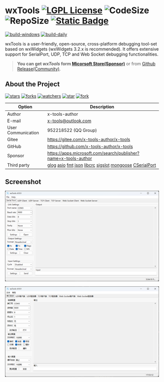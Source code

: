 # wxTools  [![LGPL License](https://img.shields.io/badge/License-wxWindows-blue.svg)](https://www.gnu.org/licenses/lgpl-3.0.html) ![CodeSize](https://img.shields.io/github/languages/code-size/x-tools-author/wx-tools) ![RepoSize](https://img.shields.io/github/repo-size/x-tools-author/wx-tools) [![Static Badge](https://img.shields.io/badge/sponsor-Microsoft_Sotre-blue)](https://www.microsoft.com/store/apps/9P29H1NDNKBB)

[![build-windows](https://github.com/x-tools-author/wx-tools/actions/workflows/build-windows.yml/badge.svg)](https://github.com/x-tools-author/wx-tools/actions/workflows/build-windows.yml) [![build-daily](https://github.com/x-tools-author/wx-tools/actions/workflows/build-daily.yml/badge.svg)](https://github.com/x-tools-author/wx-tools/actions/workflows/build-daily.yml)

wxTools is a user-friendly, open-source, cross-platform debugging tool-set based on wxWidgets (wxWidgets 3.2.x is recommended). It offers extensive support for SerialPort, UDP, TCP and Web Socket debugging functionalities.

> **You can get *wxTools* form [Micorsoft Store(Sponsor)](https://www.microsoft.com/store/apps/9NX1D0CCV9T7)** or from [Github Release(Community)](https://github.com/x-tools-author/wx-tools/releases).

## About the Project

<!--https://sdpro.top/blog/html/article/1016.html-->
[![stars](https://img.shields.io/github/stars/x-tools-author/wx-tools?style=social)](https://img.shields.io/github/stars/x-tools-author/wx-tools?style=social)
[![forks](https://img.shields.io/github/forks/x-tools-author/wx-tools?style=social)](https://img.shields.io/github/forks/x-tools-author/wx-tools?style=social)
[![watchers](https://img.shields.io/github/watchers/x-tools-author/wx-tools?style=social)](https://img.shields.io/github/watchers/x-tools-author/wx-tools?style=social)
[![star](https://gitee.com/x-tools-author/wx-tools/badge/star.svg?theme=dark)](https://gitee.com/x-tools-author/wx-tools/stargazers)
[![fork](https://gitee.com/x-tools-author/wx-tools/badge/fork.svg?theme=dark)](https://gitee.com/x-tools-author/wx-tools/members)

|Option|Description|
|---|---|
|Author|x-tools-author|
|E-mail|<x-tools@outlook.com>|
|User Communication| 952218522 (QQ Group)|
|Gitee| <https://gitee.com/x-tools-author/x-tools>|
|GitHub| <https://github.com/x-tools-author/x-tools>|
|Sponsor|<https://apps.microsoft.com/search/publisher?name=x-tools-author>|
|Third party|[glog](https://github.com/google/glog) [asio](https://github.com/boostorg/asio) [fmt](https://github.com/fmtlib/fmt) [json](https://github.com/nlohmann/json) [libcrc](https://github.com/lammertb/libcrc) [sigslot](https://github.com/palacaze/sigslot) [mongoose]( https://github.com/cesanta/mongoose) [CSerialPort](https://github.com/itas109/CSerialPort)|

## Screenshot

![en_US](doc/en_US.png)

![zh_CN](doc/zh_CN.png)
